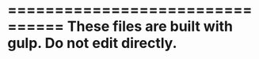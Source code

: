 ================================
These files are built with gulp.
Do not edit directly.
================================